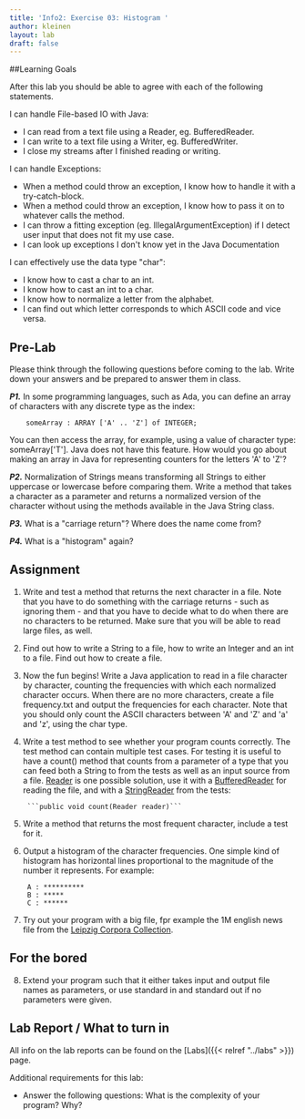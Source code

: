 ```yaml
---
title: 'Info2: Exercise 03: Histogram '
author: kleinen
layout: lab
draft: false
---
```


##Learning Goals

After this lab you should be able to agree with each of the following statements.

I can handle File-based IO with Java:
* I can read from a text file using a Reader, eg. BufferedReader. 
* I can write to a text file using a Writer, eg. BufferedWriter. 
* I close my streams after I finished reading or writing. 

I can handle Exceptions:
* When a method could throw an exception, I know how to handle it with a try-catch-block. 
* When a method could throw an exception, I know how to pass it on to whatever calls the method. 
* I can throw a fitting exception (eg. IllegalArgumentException) if I detect user input that does not fit my use case. 
* I can look up exceptions I don't know yet in the Java Documentation 

I can effectively use the data type "char":
* I know how to cast a char to an int. 
* I know how to cast an int to a char. 
* I know how to normalize a letter from the alphabet. 
* I can find out which letter corresponds to which ASCII code and vice versa. 

## Pre-Lab
Please think through the following questions before coming to the lab. Write down your answers and be prepared to answer them in class.

***P1.***  In some programming languages, such as Ada, you can define an array of characters with any discrete type as the index:

        someArray : ARRAY ['A' .. 'Z'] of INTEGER;

You can then access the array, for example, using a value of character type: someArray['T']. Java does not have this feature. How would you go about making an array in Java for representing counters for the letters 'A' to 'Z'?

***P2.*** Normalization of Strings means transforming all Strings to either uppercase or lowercase before comparing them. Write a method that takes a character as a parameter and returns a normalized version of the character without using the methods available in the Java String class.

***P3.*** What is a "carriage return"? Where does the name come from?

***P4.*** What is a "histogram" again?

## Assignment

1. Write and test a method that returns the next character in a file. Note that you have to do something with the carriage returns - such as ignoring them - and that you have to decide what to do when there are no characters to be returned. Make sure that you will be able to read large files, as well.

2. Find out how to write a String to a file, how to write an Integer and an int to a file. Find out how to create a file.

3. Now the fun begins! Write a Java application to read in a file character by character, counting the frequencies with which each normalized character occurs. When there are no more characters, create a file frequency.txt and output the frequencies for each character. Note that you should only count the ASCII characters between 'A' and 'Z' and 'a' and 'z', using the char type.

4. Write a test method to see whether your program counts correctly. The test method can contain multiple test cases. For testing it is useful to have a count() method that counts from a parameter of a type that you can feed both a String to from the tests as well as an input source from a file. [Reader](https://docs.oracle.com/javase/7/docs/api/java/io/Reader.html) is one possible solution, use it with a [BufferedReader](https://docs.oracle.com/javase/8/docs/api/java/io/BufferedReader.html) for reading the file, and with a [StringReader](https://docs.oracle.com/javase/7/docs/api/java/io/StringReader.html) from the tests:

        ```public void count(Reader reader)```

5. Write a method that returns the most frequent character, include a test for it.

6. Output a histogram of the character frequencies. One simple kind of histogram has horizontal lines proportional to the magnitude of the number it represents. For example:

        A : **********
        B : *****
        C : ******

7. Try out your program with a big file, fpr example the 1M english news file from the [Leipzig Corpora Collection](https://wortschatz.uni-leipzig.de/en/download).

## For the bored

8. Extend your program such that it either takes input and output file names as
parameters, or use standard in  and standard out if no parameters were given.

## Lab Report / What to turn in
All info on the lab reports can be found on the [Labs]({{< relref "../labs" >}}) page.

Additional requirements for this lab:
* Answer the following questions: What is the complexity of your program? Why?
